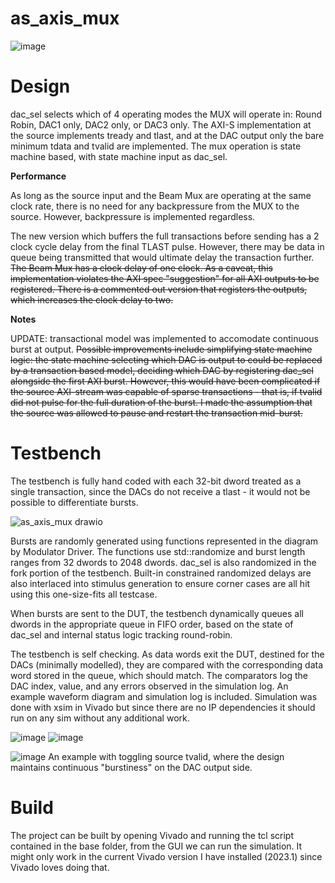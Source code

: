 # as_axis_mux

![image](https://github.com/forrestblee/as_axis_mux/assets/3317623/29d76971-0b5f-4df3-9ca3-05a6107a9bbb)


# Design
dac_sel selects which of 4 operating modes the MUX will operate in: Round Robin, DAC1 only, DAC2 only, or DAC3 only. The AXI-S implementation at the source implements tready and tlast, and at the DAC output only the bare minimum tdata and tvalid are implemented. 
The mux operation is state machine based, with state machine input as dac_sel. 

**Performance**

As long as the source input and the Beam Mux are operating at the same clock rate, there is no need for any backpressure from the MUX to the source. However, backpressure is implemented regardless.

The new version which buffers the full transactions before sending has a 2 clock cycle delay from the final TLAST pulse. However, there may be data in queue being transmitted that would ultimate delay the transaction further. 
~~The Beam Mux has a clock delay of one clock. As a caveat, this implementation violates the AXI spec "suggestion" for all AXI outputs to be registered. There is a commented out version that registers the outputs, which increases the clock delay to two.~~

**Notes**

UPDATE: transactional model was implemented to accomodate continuous burst at output. 
~~Possible improvements include simplifying state machine logic: the state machine selecting which DAC is output to could be replaced by a transaction based model, deciding which DAC by registering dac_sel alongside the first AXI burst. However, this would have been complicated if the source AXI-stream was capable of sparse transactions - that is, if tvalid did not pulse for the full duration of the burst. I made the assumption that the source was allowed to pause and restart the transaction mid-burst.~~

# Testbench
The testbench is fully hand coded with each 32-bit dword treated as a single transaction, since the DACs do not receive a tlast - it would not be possible to differentiate bursts.

![as_axis_mux drawio](https://github.com/forrestblee/as_axis_mux/assets/3317623/3163ec47-a671-48a3-ab3d-39a76b4fe365)

Bursts are randomly generated using functions represented in the diagram by Modulator Driver. The functions use std::randomize and burst length ranges from 32 dwords to 2048 dwords. dac_sel is also randomized in the fork portion of the testbench. Built-in constrained randomized delays are also interlaced into stimulus generation to ensure corner cases are all hit using this one-size-fits all testcase. 

When bursts are sent to the DUT, the testbench dynamically queues all dwords in the appropriate queue in FIFO order, based on the state of dac_sel and internal status logic tracking round-robin. 

The testbench is self checking. As data words exit the DUT, destined for the DACs (minimally modelled), they are compared with the corresponding data word stored in the queue, which should match. The comparators log the DAC index, value, and any errors observed in the simulation log. An example waveform diagram and simulation log is included. Simulation was done with xsim in Vivado but since there are no IP dependencies it should run on any sim without any additional work.  

![image](https://github.com/forrestblee/as_axis_mux/assets/3317623/a1c07a98-7d50-4be2-921c-20fcb2f15f5f)
![image](https://github.com/forrestblee/as_axis_mux/assets/3317623/75c72996-0fa4-4e7c-8929-0e6bafd99be8)

![image](https://github.com/forrestblee/as_axis_mux/assets/3317623/dc4dff19-f904-45c2-9e29-ca372600677b)
An example with toggling source tvalid, where the design maintains continuous "burstiness" on the DAC output side. 

# Build
The project can be built by opening Vivado and running the tcl script contained in the base folder, from the GUI we can run the simulation. It might only work in the current Vivado version I have installed (2023.1) since Vivado loves doing that.  
